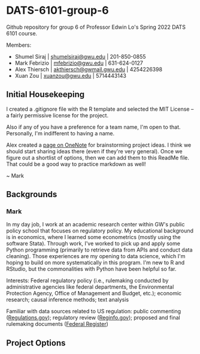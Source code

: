 # DATS-6101-group-6

Github repository for group 6 of Professor Edwin Lo's Spring 2022 DATS 6101 course.

Members:
- Shumel Siraj | <shumelsiraj@gwu.edu> | 201-850-0855
- Mark Febrizio | <mfebrizio@gwu.edu> | 631-624-0127
- Alex Thiersch | <akthiersch@gwmail.gwu.edu> | 4254226398
- Xuan Zou | <xuanzou@gwu.edu> | 5714443143

## Initial Housekeeping

I created a .gitignore file with the R template and selected the MIT License – a fairly permissive license for the project.

Also if any of you have a preference for a team name, I'm open to that. Personally, I'm indifferent to having a name.

Alex created a [page on OneNote](https://gwu0.sharepoint.com/sites/22SP_Dats6101_10M-GRP/_layouts/OneNote.aspx?id=%2Fsites%2F22SP_Dats6101_10M-GRP%2FSiteAssets%2F22SP_Dats6101_10M-GRP%20Notebook&wd=target%28_Collaboration%20Space%2FT6.one%7CECA6BC36-B95B-4F1F-833F-FD766D4E165F%2FTeam%20Project%20Brainstorm%7CB92533EC-1CA9-49E2-BD6E-C012CE298887%2F%29) for brainstorming project ideas. I think we should start sharing ideas there (even if they're very general). Once we figure out a shortlist of options, then we can add them to this ReadMe file. That could be a good way to practice markdown as well!

~ Mark

## Backgrounds

### Mark

In my day job, I work at an academic research center within GW's public policy school that focuses on regulatory policy. My educational background is in economics, where I learned some econometrics (mostly using the software Stata). Through work, I've worked to pick up and apply some Python programming (primarily to retrieve data from APIs and conduct data cleaning). Those experiences are my opening to data science, which I'm hoping to build on more systematically in this program. I'm new to R and RStudio, but the commonalities with Python have been helpful so far.

Interests: Federal regulatory policy (i.e., rulemaking conducted by administrative agencies like federal departments, the Environmental Protection Agency, Office of Management and Budget, etc.); economic research; causal inference methods; text analysis

Familiar with data sources related to US regulation: public commenting ([Regulations.gov](https://www.regulations.gov/)); regulatory review ([Reginfo.gov](https://www.reginfo.gov/public/)); proposed and final rulemaking documents ([Federal Register](https://www.federalregister.gov/))

## Project Options

